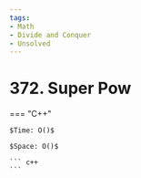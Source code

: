 ```yaml
---
tags:
- Math
- Divide and Conquer
- Unsolved
---
```



# 372. Super Pow

=== "C++"

    $Time: O()$

    $Space: O()$

    ``` c++
    ```